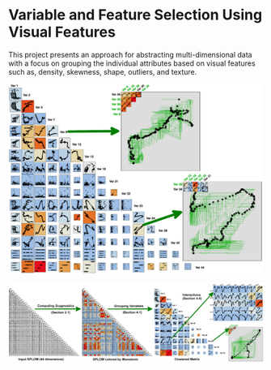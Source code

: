 # Variable and Feature Selection Using Visual Features

This project presents an approach for abstracting multi-dimensional data with a focus on grouping the individual attributes based on visual features such as, density, skewness, shape, outliers, and texture.

![ScreenShot](https://github.com/iDataVisualizationLab/Scagnostics/blob/master/figures/Figure10.png)

![ScreenShot](https://github.com/iDataVisualizationLab/Scagnostics/blob/master/figures/Figure7.png)
